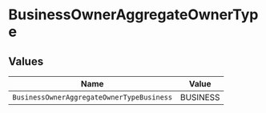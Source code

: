 # BusinessOwnerAggregateOwnerType


## Values

| Name                                      | Value                                     |
| ----------------------------------------- | ----------------------------------------- |
| `BusinessOwnerAggregateOwnerTypeBusiness` | BUSINESS                                  |